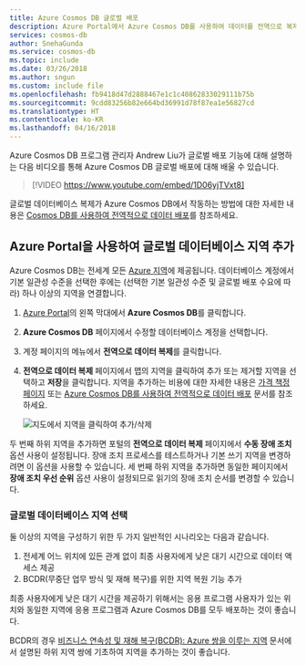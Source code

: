 ```yaml
---
title: Azure Cosmos DB 글로벌 배포
description: Azure Portal에서 Azure Cosmos DB를 사용하여 데이터를 전역으로 복제하는 방법을 알아봅니다.
services: cosmos-db
author: SnehaGunda
ms.service: cosmos-db
ms.topic: include
ms.date: 03/26/2018
ms.author: sngun
ms.custom: include file
ms.openlocfilehash: fb9418d47d2888467e1c1c40862833029111b75b
ms.sourcegitcommit: 9cdd83256b82e664bd36991d78f87ea1e56827cd
ms.translationtype: HT
ms.contentlocale: ko-KR
ms.lasthandoff: 04/16/2018
---
```

Azure Cosmos DB 프로그램 관리자 Andrew Liu가 글로벌 배포 기능에 대해 설명하는 다음 비디오를 통해 Azure Cosmos DB 글로벌 배포에 대해 배울 수 있습니다.

>[!VIDEO https://www.youtube.com/embed/1D06yjTVxt8]

글로벌 데이터베이스 복제가 Azure Cosmos DB에서 작동하는 방법에 대한 자세한 내용은 [Cosmos DB를 사용하여 전역적으로 데이터 배포](../articles/cosmos-db/distribute-data-globally.md)를 참조하세요.

## <a id="addregion"></a>Azure Portal을 사용하여 글로벌 데이터베이스 지역 추가
Azure Cosmos DB는 전세계 모든 [Azure 지역][azureregions]에 제공됩니다. 데이터베이스 계정에서 기본 일관성 수준을 선택한 후에는 (선택한 기본 일관성 수준 및 글로벌 배포 수요에 따라) 하나 이상의 지역을 연결합니다.

1. [Azure Portal](https://portal.azure.com/)의 왼쪽 막대에서 **Azure Cosmos DB**를 클릭합니다.
2. **Azure Cosmos DB** 페이지에서 수정할 데이터베이스 계정을 선택합니다.
3. 계정 페이지의 메뉴에서 **전역으로 데이터 복제**를 클릭합니다.
4. **전역으로 데이터 복제** 페이지에서 맵의 지역을 클릭하여 추가 또는 제거할 지역을 선택하고 **저장**을 클릭합니다. 지역을 추가하는 비용에 대한 자세한 내용은 [가격 책정 페이지](https://azure.microsoft.com/pricing/details/cosmos-db/) 또는 [Azure Cosmos DB를 사용하여 전역적으로 데이터 배포](../articles/cosmos-db/distribute-data-globally.md) 문서를 참조하세요.
   
    ![지도에서 지역을 클릭하여 추가/삭제][1]
    
두 번째 하위 지역을 추가하면 포털의 **전역으로 데이터 복제** 페이지에서 **수동 장애 조치** 옵션 사용이 설정됩니다. 장애 조치 프로세스를 테스트하거나 기본 쓰기 지역을 변경하려면 이 옵션을 사용할 수 있습니다. 세 번째 하위 지역을 추가하면 동일한 페이지에서 **장애 조치 우선 순위** 옵션 사용이 설정되므로 읽기의 장애 조치 순서를 변경할 수 있습니다.  

### <a name="selecting-global-database-regions"></a>글로벌 데이터베이스 지역 선택
둘 이상의 지역을 구성하기 위한 두 가지 일반적인 시나리오는 다음과 같습니다.

1. 전세계 어느 위치에 있든 관계 없이 최종 사용자에게 낮은 대기 시간으로 데이터 액세스 제공
2. BCDR(무중단 업무 방식 및 재해 복구)를 위한 지역 복원 기능 추가

최종 사용자에게 낮은 대기 시간을 제공하기 위해서는 응용 프로그램 사용자가 있는 위치와 동일한 지역에 응용 프로그램과 Azure Cosmos DB를 모두 배포하는 것이 좋습니다.

BCDR의 경우 [비즈니스 연속성 및 재해 복구(BCDR): Azure 쌍을 이루는 지역][bcdr] 문서에서 설명된 하위 지역 쌍에 기초하여 지역을 추가하는 것이 좋습니다.

<!--

## <a id="selectwriteregion"></a>Select the write region

While all regions associated with your Cosmos DB database account can serve reads (both, single item as well as multi-item paginated reads) and queries, only one region can actively receive the write (insert, upsert, replace, delete) requests. To set the active write region, do the following  


1. In the **Azure Cosmos DB** blade, select the database account to modify.
2. In the account blade, click **Replicate data globally** from the menu.
3. In the **Replicate data globally** blade, click **Manual Failover** from the top bar.
    ![Change the write region under Azure Cosmos DB Account > Replicate data globally > Manual Failover][2]
4. Select a read region to become the new write region, click the checkbox to confirm triggering a failover, and click OK
    ![Change the write region by selecting a new region in list under Azure Cosmos DB Account > Replicate data globally > Manual Failover][3]

--->

<!--Image references-->
[1]: ./media/cosmos-db-tutorial-global-distribution-portal/azure-cosmos-db-add-region.png
[2]: ./media/cosmos-db-tutorial-global-distribution-portal/azure-cosmos-db-manual-failover-1.png
[3]: ./media/cosmos-db-tutorial-global-distribution-portal/azure-cosmos-db-manual-failover-2.png

<!--Reference style links - using these makes the source content way more readable than using inline links-->
[bcdr]: https://azure.microsoft.com/documentation/articles/best-practices-availability-paired-regions/
[consistency]: ../articles/cosmos-db/consistency-levels.md
[azureregions]: https://azure.microsoft.com/regions/#services
[offers]: https://azure.microsoft.com/pricing/details/cosmos-db/
